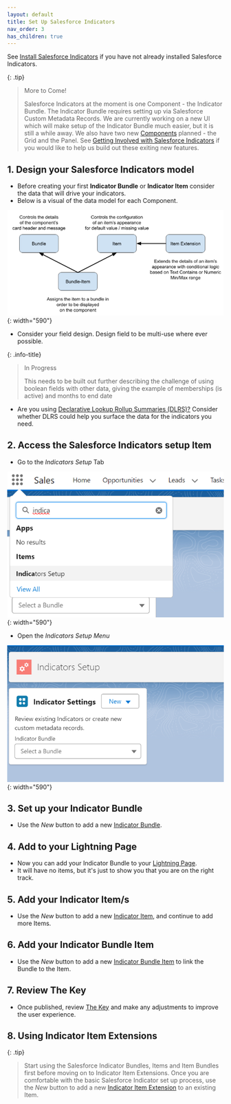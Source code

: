 ```yaml
---
layout: default
title: Set Up Salesforce Indicators
nav_order: 3
has_children: true
---
```



See [Install Salesforce Indicators](../install-salesforce-indicators/) if you have not already installed Salesforce Indicators.

{: .tip}
>More to Come!
>
>Salesforce Indicators at the moment is one Component - the Indicator Bundle. The Indicator Bundle requires setting up via Salesforce Custom Metadata Records. 
>We are currently working on a new UI which will make setup of the Indicator Bundle much easier, but it is still a while away. 
>We also have two new [Components](../components) planned - the Grid and the Panel. 
>See [Getting Involved with Salesforce Indicators](../getting-involved/) if you would like to help us build out these exiting new features.

## 1. Design your Salesforce Indicators model

* Before creating your first **Indicator Bundle** or **Indicator Item** consider the data that will drive your indicators. 
* Below is a visual of the data model for each Component.

![Salesforce Indicators Data Model](../images/setup/DataStructure.png){: width="590"}

* Consider your field design. Design field to be multi-use where ever possible.

{: .info-title}
>In Progress
>
>This needs to be built out further describing the challenge of using boolean fields with other data, giving the example of memberships (is active) and months to end date

* Are you using [Declarative Lookup Rollup Summaries (DLRS)?](https://sfdo-community-sprints.github.io/DLRS-Documentation/) Consider whether DLRS could help you surface the data for the indicators you need.

## 2. Access the Salesforce Indicators setup Item
* Go to the *Indicators Setup* Tab

![Open Indicators Setup](../images/setup/OpenIndicatorsSetup.png){: width="590"}

* Open the *Indicators Setup Menu*

![Indicators Setup Menu](../images/setup/IndicatorsSetupMenu.png){: width="590"}

## 3. Set up your Indicator Bundle

* Use the *New* button to add a new [Indicator Bundle](indicator-bundle).

## 4. Add to your Lightning Page

* Now you can add your Indicator Bundle to your [Lightning Page](../add-to-lightning-page).
* It will have no items, but it's just to show you that you are on the right track.

## 5. Add your Indicator Item/s

* Use the *New* button to add a new [Indicator Item](indicator-item), and continue to add more Items.

## 6. Add your Indicator Bundle Item

* Use the *New* button to add a new [Indicator Bundle Item](indicator-bundle-item) to link the Bundle to the Item.

## 7. Review The Key

* Once published, review [The Key](../the-key) and make any adjustments to improve the user experience.

## 8. Using Indicator Item Extensions

{: .tip}
>
> Start using the Salesforce Indicator Bundles, Items and Item Bundles first before moving on to Indicator Item Extensions.
> Once you are comfortable with the basic Salesforce Indicator set up process, use the *New* button to add a new [Indicator Item Extension](item-extension) to an existing Item.



